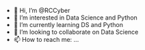 - 👋 Hi, I’m @RCCyber
- 👀 I’m interested in Data Science and Python
- 🌱 I’m currently learning DS and Python
- 💞️ I’m looking to collaborate on Data Science
- 📫 How to reach me: ...

<!---
RCCyber/RCCyber is a ✨ special ✨ repository because its `README.md` (this file) appears on your GitHub profile.
You can click the Preview link to take a look at your changes.
--->
